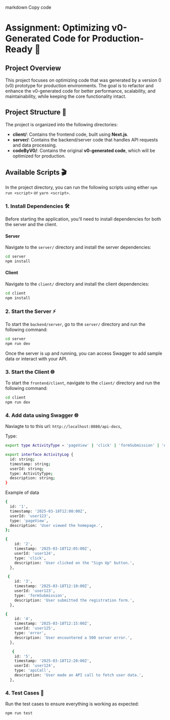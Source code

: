markdown
Copy code

# Assignment: Optimizing v0-Generated Code for Production-Ready 🚀

## Project Overview

This project focuses on optimizing code that was generated by a version 0 (v0) prototype for production environments. The goal is to refactor and enhance the v0-generated code for better performance, scalability, and maintainability, while keeping the core functionality intact.

## Project Structure 📂

The project is organized into the following directories:

- **client/**: Contains the frontend code, built using **Next.js**.
- **server/**: Contains the backend/server code that handles API requests and data processing.
- **codeByV0/**: Contains the original **v0-generated code**, which will be optimized for production.

## Available Scripts 🎬

In the project directory, you can run the following scripts using either `npm run <script>` or `yarn <script>`.

### 1. Install Dependencies 🛠️

Before starting the application, you'll need to install dependencies for both the server and the client.

#### Server

Navigate to the `server/` directory and install the server dependencies:

```bash
cd server
npm install
```

#### Client

Navigate to the `client/` directory and install the client dependencies:

```bash
cd client
npm install
```

### 2. Start the Server ⚡

To start the `backend/server`, go to the `server/` directory and run the following command:

```bash
cd server
npm run dev
```

Once the server is up and running, you can access Swagger to add sample data or interact with your API.

### 3. Start the Client 🌐

To start the `frontend/client`, navigate to the `client/` directory and run the following command:

```bash
cd client
npm run dev
```

### 4. Add data using Swagger 🌐

Naviagte to to this url: `http://localhost:8080/api-docs`, 

Type:
```bash
export type ActivityType = 'pageView' | 'click' | 'formSubmission' | 'error' | 'apiCall';

export interface ActivityLog {
  id: string;
  timestamp: string;
  userId: string;
  type: ActivityType;
  description: string;
}
```

Example of data

```bash
{
  id: '1',
  timestamp: '2025-03-18T12:00:00Z',
  userId: 'user123',
  type: 'pageView',
  description: 'User viewed the homepage.',
};

{
    id: '2',
    timestamp: '2025-03-18T12:05:00Z',
    userId: 'user124',
    type: 'click',
    description: 'User clicked on the "Sign Up" button.',
  },

 {
    id: '3',
    timestamp: '2025-03-18T12:10:00Z',
    userId: 'user123',
    type: 'formSubmission',
    description: 'User submitted the registration form.',
  },

{
    id: '4',
    timestamp: '2025-03-18T12:15:00Z',
    userId: 'user125',
    type: 'error',
    description: 'User encountered a 500 server error.',
  },

   {
    id: '5',
    timestamp: '2025-03-18T12:20:00Z',
    userId: 'user124',
    type: 'apiCall',
    description: 'User made an API call to fetch user data.',
  },

```

### 4. Test Cases 🧪

Run the test cases to ensure everything is working as expected:

```bash
npm run test
```

